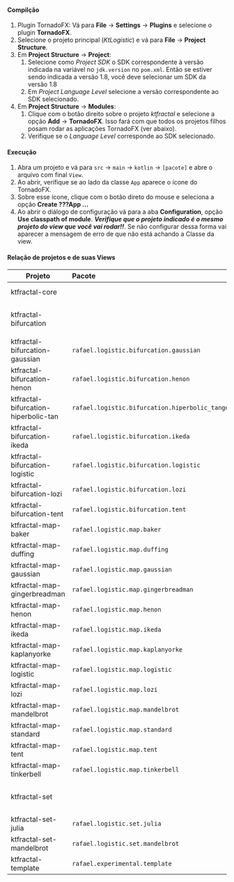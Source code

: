 #### Compilção

1. Plugin TornadoFX: Vá para **File** -> **Settings** 
-> **Plugins** e selecione o plugin **TornadoFX**.
2. Selecione o projeto principal (*KtLogistic*) e vá para 
**File** -> **Project Structure**.
3. Em **Project Structure** -> **Project**:
    1. Selecione como 
*Project SDK* o SDK correspondente à versão indicada na 
variável no `jdk.version` no `pom.xml`. Então se estiver 
sendo indicada a versão 1.8, você deve selecionar um SDK 
da versão 1.8
    2. Em *Project Language Level* selecione a versão 
correspondente ao SDK selecionado.
4. Em **Project Structure** -> **Modules**:
    1. Clique com o botão direito sobre o projeto 
*ktfractal* e selecione a opção **Add** -> **TornadoFX**. 
Isso fará com que todos os projetos filhos posam rodar as 
aplicações TornadoFX (ver abaixo).
    2. Verifique se o *Language Level* corresponde ao SDK 
selecionado.

#### Execução
1. Abra um projeto e vá para `src` -> `main` -> `kotlin` 
-> `[pacote]` e abre o arquivo com final `View`.
2. Ao abrir, verifique se ao lado da classe `App` aparece 
o ícone do TornadoFX. 
3. Sobre esse ícone, clique com o botão direto do mouse 
e seleciona a opção **Create ???App ...**
4. Ao abrir o diálogo de configuração vá para a aba 
**Configuration**, opção **Use classpath of module**. 
***Verifique que o projeto indicado é o mesmo projeto do 
view que você vai rodar!!***. Se não configurar dessa 
forma vai aparecer a mensagem de erro de que não está 
achando a Classe da view.

#### Relação de projetos e de suas Views
| Projeto                               | Pacote                                            | Classe                            | Observação |
| -------------                         |:-------------                                     |:-----                             | -----|
| ktfractal-core                        |                                                   |                                   | Projeto Pai de todos                         |
| ktfractal-bifurcation                 |                                                   |                                   | Projeto base para os `ktfractal-bifurcation` |
| ktfractal-bifurcation-gaussian        | `rafael.logistic.bifurcation.gaussian`            | `GaussianBifurcationApp`          |                                              |
| ktfractal-bifurcation-henon           | `rafael.logistic.bifurcation.henon`               | `HenonBifurcationApp`             |                                              |
| ktfractal-bifurcation-hiperbolic-tan  | `rafael.logistic.bifurcation.hiperbolic_tangent`  | `HiperbolicTangentBifurcationApp` |                                              |
| ktfractal-bifurcation-ikeda           | `rafael.logistic.bifurcation.ikeda`               | `IkedaBifurcationApp`             |                                              |
| ktfractal-bifurcation-logistic        | `rafael.logistic.bifurcation.logistic`            | `LogisticBifurcationApp`          |                                              |
| ktfractal-bifurcation-lozi            | `rafael.logistic.bifurcation.lozi`                | `LoziBifurcationApp`              |                                              |
| ktfractal-bifurcation-tent            | `rafael.logistic.bifurcation.tent`                | `TentBifurcationApp`              |                                              |
| ktfractal-map-baker                   | `rafael.logistic.map.baker`                       | `BakerMapApp`                     |                                              |
| ktfractal-map-duffing                 | `rafael.logistic.map.duffing`                     | `DuffingMapApp`                   |                                              |
| ktfractal-map-gaussian                | `rafael.logistic.map.gaussian`                    | `GaussianMapApp`                  |                                              |
| ktfractal-map-gingerbreadman          | `rafael.logistic.map.gingerbreadman`              | `GingerbreadmanMapApp`            |                                              |
| ktfractal-map-henon                   | `rafael.logistic.map.henon`                       | `HenonMapApp`                     |                                              |
| ktfractal-map-ikeda                   | `rafael.logistic.map.ikeda`                       | `IkedaMapApp`                     |                                              |
| ktfractal-map-kaplanyorke             | `rafael.logistic.map.kaplanyorke`                 | `KaplanYorkeMapApp`               |                                              |
| ktfractal-map-logistic                | `rafael.logistic.map.logistic`                    | `LogisticMapApp`                  |                                              |
| ktfractal-map-lozi                    | `rafael.logistic.map.lozi`                        | `LoziMapApp`                      |                                              |
| ktfractal-map-mandelbrot              | `rafael.logistic.map.mandelbrot`                  | `MandelbrotMapApp`                |                                              |
| ktfractal-map-standard                | `rafael.logistic.map.standard`                    | `StandardMapApp`                  |                                              |
| ktfractal-map-tent                    | `rafael.logistic.map.tent`                        | `TentMapApp`                      |                                              |
| ktfractal-map-tinkerbell              | `rafael.logistic.map.tinkerbell`                  | `TinkerbellMapApp`                |                                              |
| ktfractal-set                         |                                                   |                                   | Projeto base para `ktfractal-set`            |
| ktfractal-set-julia                   | `rafael.logistic.set.julia`                       | `JuliaSetApp`                     |                                              |
| ktfractal-set-mandelbrot              | `rafael.logistic.set.mandelbrot`                  | `MandelbrotSetApp`                |                                              |
| ktfractal-template                    | `rafael.experimental.template`                    | `TemplateApp`                     |                                              |
